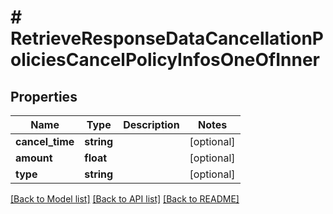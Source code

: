 # # RetrieveResponseDataCancellationPoliciesCancelPolicyInfosOneOfInner

## Properties

Name | Type | Description | Notes
------------ | ------------- | ------------- | -------------
**cancel_time** | **string** |  | [optional]
**amount** | **float** |  | [optional]
**type** | **string** |  | [optional]

[[Back to Model list]](../../README.md#models) [[Back to API list]](../../README.md#endpoints) [[Back to README]](../../README.md)
